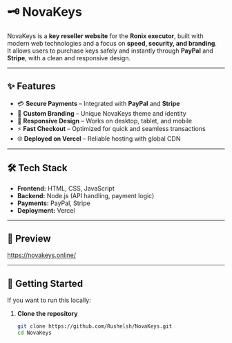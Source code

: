 # 🗝️ NovaKeys

NovaKeys is a **key reseller website** for the **Ronix executor**, built with modern web technologies and a focus on **speed, security, and branding**.  
It allows users to purchase keys safely and instantly through **PayPal** and **Stripe**, with a clean and responsive design.

---

## ✨ Features

- 💳 **Secure Payments** – Integrated with **PayPal** and **Stripe**  
- 🎨 **Custom Branding** – Unique NovaKeys theme and identity  
- 📱 **Responsive Design** – Works on desktop, tablet, and mobile  
- ⚡ **Fast Checkout** – Optimized for quick and seamless transactions  
- 🌐 **Deployed on Vercel** – Reliable hosting with global CDN  

---

## 🛠️ Tech Stack

- **Frontend:** HTML, CSS, JavaScript  
- **Backend:** Node.js (API handling, payment logic)  
- **Payments:** PayPal, Stripe  
- **Deployment:** Vercel  

---

## 📸 Preview

https://novakeys.online/

---

## 🚀 Getting Started

If you want to run this locally:

1. **Clone the repository**
   ```bash
   git clone https://github.com/Rushelsh/NovaKeys.git
   cd NovaKeys
